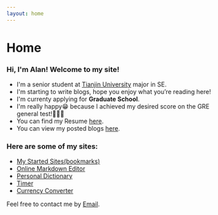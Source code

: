 ```yaml
---
layout: home
---
```


# Home
### Hi, I'm Alan! Welcome to my site!

<!-- <div>
<a href="https://git.io/typing-svg"><img src="https://readme-typing-svg.demolab.com?font=Fira+Code&pause=1000&color=F74949&background=098CFF00&vCenter=true&random=false&width=600&separator=%3D&lines=print(%22Hello%2C+this+is+Alan%22)%3Dstd%3A%3Acout+%3C%3C+%22Hello%2C+this+is+Alan%22+%3C%3C+std%3A%3Aendl;%3DSystem.out.println(%22Hello%2C+this+is+Alan%22);%3Dconsole.log(%22Hello%2C+this+is+Alan%22);" alt="Typing SVG" /></a> 
</div> -->





<!-- #### You are the ![Visitor Count](https://profile-counter.glitch.me/AlanZeng/count.svg) visitor, Thank you!😄😄😄 -->

- I'm a senior student at [Tianjin University](https://www.tju.edu.cn/) major in SE. 
- I'm starting to write blogs, hope you enjoy what you’re reading here!
- I'm currenty applying for **Graduate School**.
- I'm really happy😁 because I achieved my desired score on the GRE general test!🥳🥳🥳
- You can find my Resume [here](https://alanzeng.com/resume/).
- You can view my posted blogs [here](https://alanzeng.com/blogs/).

### Here are some of my sites:

- [My Started Sites\(bookmarks\)](bookmarks.html) 
- [Online Markdown Editor](https://alanzeng.com/markdown/) 
- [Personal Dictionary](https://alanzeng.com/dict/)
- [Timer](https://alanzeng.com/timer/)
- [Currency Converter](https://alanzeng.com/currency/)


Feel free to contact me by [Email](mailto:me@alanzeng.com).
